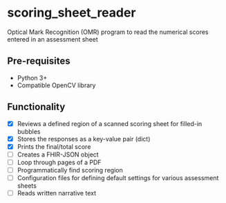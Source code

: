 # scoring_sheet_reader

Optical Mark Recognition (OMR) program to read the numerical scores entered in an assessment sheet

## Pre-requisites

* Python 3+
* Compatible OpenCV library

## Functionality

- [x] Reviews a defined region of a scanned scoring sheet for filled-in bubbles
- [x] Stores the responses as a key-value pair (dict)
- [x] Prints the final/total score
- [ ] Creates a FHIR-JSON object
- [ ] Loop through pages of a PDF
- [ ] Programmatically find scoring region 
- [ ] Configuration files for defining default settings for various assessment sheets
- [ ] Reads written narrative text
